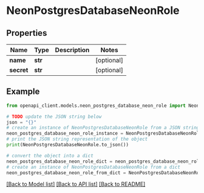 # NeonPostgresDatabaseNeonRole


## Properties

Name | Type | Description | Notes
------------ | ------------- | ------------- | -------------
**name** | **str** |  | [optional] 
**secret** | **str** |  | [optional] 

## Example

```python
from openapi_client.models.neon_postgres_database_neon_role import NeonPostgresDatabaseNeonRole

# TODO update the JSON string below
json = "{}"
# create an instance of NeonPostgresDatabaseNeonRole from a JSON string
neon_postgres_database_neon_role_instance = NeonPostgresDatabaseNeonRole.from_json(json)
# print the JSON string representation of the object
print(NeonPostgresDatabaseNeonRole.to_json())

# convert the object into a dict
neon_postgres_database_neon_role_dict = neon_postgres_database_neon_role_instance.to_dict()
# create an instance of NeonPostgresDatabaseNeonRole from a dict
neon_postgres_database_neon_role_from_dict = NeonPostgresDatabaseNeonRole.from_dict(neon_postgres_database_neon_role_dict)
```
[[Back to Model list]](../README.md#documentation-for-models) [[Back to API list]](../README.md#documentation-for-api-endpoints) [[Back to README]](../README.md)


